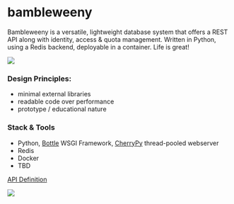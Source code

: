 # bambleweeny


Bambleweeny is a versatile, lightweight database system that offers a REST API along with identity, access &amp; quota management. Written in Python, using a Redis backend, deployable in a container. Life is great!

![](https://raw.githubusercontent.com/u1i/bambleweeny/master/bawy.png)


### Design Principles:

* minimal external libraries
* readable code over performance
* prototype / educational nature

### Stack & Tools

* Python, [Bottle](https://bottlepy.org/) WSGI Framework, [CherryPy](http://cherrypy.org/) thread-pooled webserver
* Redis
* Docker
* TBD

[API Definition](http://bambleweeny.sotong.io/)

![](https://raw.githubusercontent.com/u1i/bambleweeny/master/img/api.png)




